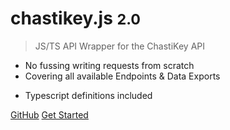 # chastikey.js <small>2.0</small>

> JS/TS API Wrapper for the ChastiKey API

- No fussing writing requests from scratch
- Covering all available Endpoints & Data Exports
<!-- - Webpacked & ready for web browser use -->
- Typescript definitions included

[GitHub](https://github.com/ChastiKey/chastikey.js/)
[Get Started](#docsify)